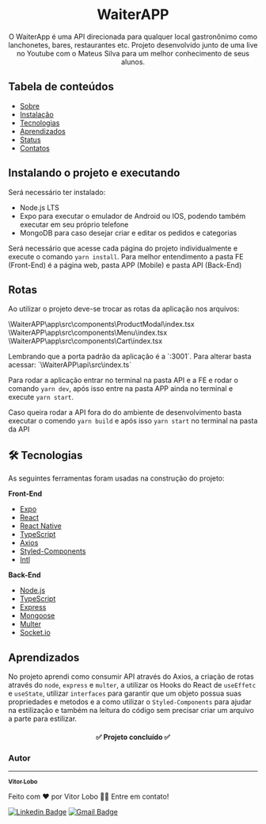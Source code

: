 <h1 align="center">WaiterAPP</h1>

<div id='Sobre'>

<p align="center">O WaiterApp é uma API direcionada para qualquer local gastronônimo como lanchonetes, bares, restaurantes etc. Projeto desenvolvido junto de uma live no Youtube com o Mateus Silva para um melhor conhecimento de seus alunos.</p> 

## Tabela de conteúdos
  
   * [Sobre](#Sobre)
   * [Instalação](#instalacao)    
   * [Tecnologias](#tecnologias)
   * [Aprendizados](#aprendizados)
   * [Status](#status)
   * [Contatos](#contatos)
  
  
<div id ='instalacao'>
  
## Instalando o projeto e executando
  
Será necessário ter instalado:
  
  - Node.js LTS
  - Expo para executar o emulador de Android ou IOS, podendo também executar em seu próprio telefone
  - MongoDB para caso desejar criar e editar os pedidos e categorias
  
Será necessário que acesse cada página do projeto individualmente e execute o comando `yarn install`.
Para melhor entendimento a pasta FE (Front-End) é a página web, pasta APP (Mobile) e pasta API (Back-End)
  

## Rotas
  
Ao utilizar o projeto deve-se trocar as rotas da aplicação nos arquivos:

<div>
       
\WaiterAPP\app\src\components\ProductModal\index.tsx
\WaiterAPP\app\src\components\Menu\index.tsx
\WaiterAPP\app\src\components\Cart\index.tsx
 
</div>
Lembrando que a porta padrão da aplicação é a `:3001`. Para alterar basta acessar:
`\WaiterAPP\api\src\index.ts`
  
Para rodar a aplicação entrar no terminal na pasta API e a FE e rodar o comando `yarn dev`, após isso
entre na pasta APP ainda no terminal e execute `yarn start`.
  
Caso queira rodar a API fora do do ambiente de desenvolvimento basta executar o comendo `yarn build` e
após isso `yarn start` no terminal na pasta da API
  
<div id='tecnologias'> 
	 
 ## 🛠 Tecnologias

As seguintes ferramentas foram usadas na construção do projeto:
  
 **Front-End**
	
- [Expo](https://expo.io/)
- [React](https://pt-br.reactjs.org/)
- [React Native](https://reactnative.dev/)
- [TypeScript](https://www.typescriptlang.org/)
- [Axios](https://axios-http.com/)
- [Styled-Components](https://styled-components.com/)
- [Intl](https://pub.dev/packages/intl/)
 
 **Back-End**
  
- [Node.js](https://nodejs.org/en/)
- [TypeScript](https://www.typescriptlang.org/) 
- [Express](https://expressjs.com/pt-br/) 
- [Mongoose](https://mongoosejs.com/) 
- [Multer](https://www.npmjs.com/package/multer) 
- [Socket.io](https://socket.io/) 
  
   
<div id ='aprendizados'>
	
  ## Aprendizados
  
No projeto aprendi como consumir API através do Axios, a criação de rotas através do `node`, `express` e `multer`,
a utilizar os Hooks do React de `useEffetc` e `useState`, utilizar `interfaces` para garantir que um objeto possua
suas propriedades e metodos e a como utilizar o `Styled-Components` para ajudar na estilização e também na leitura
do código sem precisar criar um arquivo a parte para estilizar.
   
   
<div id='status'>
  
<h4 align="center"> 
	✅  Projeto concluído  ✅
</h4>

  

### Autor
---
    
<a href="https://github.com/VtOmega3">
 <sub><b>Vitor Lobo</b></sub></a> <a href="https://github.com/VtOmega3" title="GitHub"></a>


Feito com ❤️ por Vitor Lobo 👋🏽 Entre em contato!

  
<div id='contatos'>  
  
[![Linkedin Badge](https://img.shields.io/badge/-Vitor-blue?style=flat-square&logo=Linkedin&logoColor=white&link=https://www.linkedin.com/in/vitor-lobo-07197914a/)](https://www.linkedin.com/in/vitor-lobo-07197914a/) 
[![Gmail Badge](https://img.shields.io/badge/-vitorloboomega@gmail.com-c14438?style=flat-square&logo=Gmail&logoColor=white&link=mailto:vitorloboomega@gmail.com)](mailto:vitorloboomega@gmail.com)
